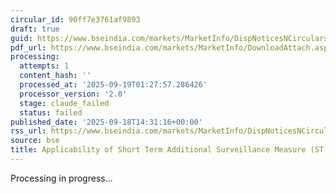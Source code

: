 ```yaml
---
circular_id: 90ff7e3761af9893
draft: true
guid: https://www.bseindia.com/markets/MarketInfo/DispNoticesNCirculars.aspx?Noticeid={84E5B0EB-A087-4434-B25B-DDDD08CAF0B4}&noticeno=20250918-52&dt=09/18/2025&icount=52&totcount=63&flag=0
pdf_url: https://www.bseindia.com/markets/MarketInfo/DownloadAttach.aspx?id=20250918-52&attachedId=c0ff2531-0f71-4a81-86a4-9752990fac92
processing:
  attempts: 1
  content_hash: ''
  processed_at: '2025-09-19T01:27:57.286426'
  processor_version: '2.0'
  stage: claude_failed
  status: failed
published_date: '2025-09-18T14:31:16+00:00'
rss_url: https://www.bseindia.com/markets/MarketInfo/DispNoticesNCirculars.aspx?Noticeid={84E5B0EB-A087-4434-B25B-DDDD08CAF0B4}&noticeno=20250918-52&dt=09/18/2025&icount=52&totcount=63&flag=0
source: bse
title: Applicability of Short Term Additional Surveillance Measure (ST-ASM)
---
```


Processing in progress...